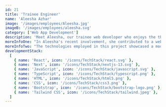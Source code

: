 ```yaml
---
id: 21
title: 'Trainee Engineer'
name: 'Aleesha Azhar'
image: '/images/employees/Aleesha.jpg'
imageB: '/images/employees/aleesha.svg'
category: ['Web App Development']
description: 'Meet Aleesha, our trainee web developer who enjoys the thrill of badminton in her free time! A consistent topper in university, she brings a winning spirit to both her digital endeavors and shopping sprees! Her dedication to both the digital realm and the badminton court reflects the dynamic spirit she brings to the team! '
moreInfoOne: "In Aleesha's recent involvement, she contributed to a website specializing in the sale of children's products. This platform targeted individuals seeking to purchase children's products, aligning with a diverse audience of parents and caregivers. Aleesha served as a shadow engineer, actively participating in the implementation of features, improvements, and UI fixes. Her role was instrumental in enhancing the overall user experience on the website, ensuring a seamless and visually appealing interface for potential customers."
moreInfoTwo: "The technologies employed in this project showcased a modern tech stack, including Shopify for e-commerce functionality, GraphQL for efficient data querying, React for dynamic frontend development, and Tailwind CSS for styling enhancements. Aleesha's collaborative efforts played a vital role in creating a user-friendly and feature-rich platform for those looking to shop for children's products."
developmentStack:
  [
    { name: 'React', icon: '/icons/TechStack/react.svg' },
    { name: 'Next', icon: '/icons/TechStack/nextjs-13.svg' },
    { name: 'JavaScript', icon: '/icons/TechStack/javascript.svg' },
    { name: 'TypeScript', icon: '/icons/TechStack/typescript.png' },
    { name: 'HTML', icon: '/icons/TechStack/html5.png' },
    { name: 'CSS', icon: '/icons/TechStack/css3.png' },
    { name: 'Bootstrap', icon: '/icons/TechStack/bootstrap-logo.png' },
    { name: 'Tailwind CSS', icon: '/icons/TechStack/tailwind.jpeg' },
  ]
---
```

